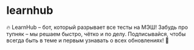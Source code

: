 # learnhub
🔥 LearnHub – бот, который разрывает все тесты на МЭШ! Забудь про тупняк – мы решаем быстро, чётко и по делу. Подписывайся, чтобы всегда быть в теме и первым узнавать о всех обновлениях! 🚀
